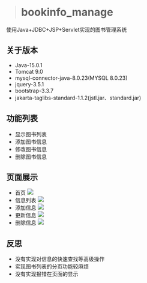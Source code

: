 > # bookinfo_manage
使用Java+JDBC+JSP+Servlet实现的图书管理系统

## 关于版本
* Java-15.0.1
* Tomcat 9.0
* mysql-connector-java-8.0.23(MYSQL 8.0.23)
* jquery-3.5.1
* bootstrap-3.3.7
* jakarta-taglibs-standard-1.1.2(jstl.jar、standard.jar)

## 功能列表
* 显示图书列表
* 添加图书信息
* 修改图书信息
* 删除图书信息

## 页面展示
* 首页
![](https://i.loli.net/2021/03/29/Npsz5QAdrnCHa4t.png)
* 信息列表
![](https://i.loli.net/2021/03/29/LJ82ijnDpcukRNg.png)
* 添加信息
![](https://i.loli.net/2021/03/29/R9xGV1rolfvAzOd.png)
* 更新信息
![](https://i.loli.net/2021/03/29/UJ9Kqr3ZVQsoc84.png)
* 删除信息
![](https://i.loli.net/2021/03/29/jZ9vgMaD7KsRJIp.png)

## 反思
* 没有实现对信息的快速查找等高级操作
* 实现图书列表的分页功能较麻烦
* 没有实现报错在页面的显示
